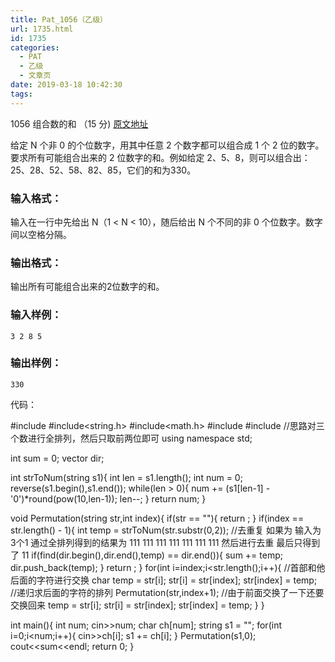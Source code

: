 ```yaml
---
title: Pat_1056（乙级）
url: 1735.html
id: 1735
categories:
  - PAT
  - 乙级
  - 文章页
date: 2019-03-18 10:42:30
tags:
---
```


1056 组合数的和 （15 分) [原文地址](https://pintia.cn/problem-sets/994805260223102976/problems/994805271455449088)

给定 N 个非 0 的个位数字，用其中任意 2 个数字都可以组合成 1 个 2 位的数字。要求所有可能组合出来的 2 位数字的和。例如给定 2、5、8，则可以组合出：25、28、52、58、82、85，它们的和为330。

### 输入格式：

输入在一行中先给出 N（1 < N < 10），随后给出 N 个不同的非 0 个位数字。数字间以空格分隔。

### 输出格式：

输出所有可能组合出来的2位数字的和。

### 输入样例：

    3 2 8 5
    

### 输出样例：

    330

代码：

#include<iostream>
#include<string.h>
#include<math.h>
#include<algorithm>
#include<vector>
//思路对三个数进行全排列，然后只取前两位即可
using namespace std;

int sum = 0;
vector<int> dir;

int strToNum(string s1){
    int len = s1.length();
    int num = 0;
    reverse(s1.begin(),s1.end());
    while(len > 0){
        num += (s1\[len-1\] - '0')*round(pow(10,len-1));
        len--;
    }
    return num;
}

void Permutation(string str,int index){
    if(str == ""){
        return ;
    }
    if(index == str.length() - 1){
        int temp = strToNum(str.substr(0,2));
        //去重复 如果为 输入为 3个1  通过全排列得到的结果为 111  111 111 111 111 111 111 然后进行去重 最后只得到了 11
        if(find(dir.begin(),dir.end(),temp) == dir.end()){
            sum += temp;
            dir.push_back(temp);
        }
        return ;
    }
    for(int i=index;i<str.length();i++){
        //首部和他后面的字符进行交换
        char temp = str\[i\];
        str\[i\] = str\[index\];
        str\[index\] = temp;
        //递归求后面的字符的排列
        Permutation(str,index+1);
        //由于前面交换了一下还要交换回来
        temp = str\[i\];
        str\[i\] = str\[index\];
        str\[index\] = temp;
    }
}


int main(){
    int num;
    cin>>num;
    char ch\[num\];
    string s1 = "";
    for(int i=0;i<num;i++){
        cin>>ch\[i\];
        s1 += ch\[i\];
    }
    Permutation(s1,0);
    cout<<sum<<endl;
    return 0;
}